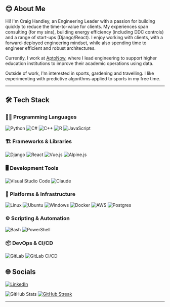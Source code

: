
## 😊 About Me

Hi! I'm Craig Handley, an Engineering Leader with a passion for building quickly to reduce the time-to-value for clients. My experiences span consulting (for my sins), building energy efficiency (including DDC controls) and a range of start-ups (Django/React). I enjoy working with clients, with a forward-deployed engineering mindset, while also spending time to engineer efficient and robust architectures.

Currently, I work at [AptoNow](https://aptonow.com), where I lead engineering to support higher education institutions to improve their academic operations using data.

Outside of work, I'm interested in sports, gardening and travelling. I like experimenting with predictive algorithms applied to sports in my free time.

---

## 🛠️ Tech Stack

### 👨‍💻 Programming Languages

![Python](https://img.shields.io/badge/python-3670A0?style=for-the-badge&logo=python&logoColor=ffdd54)
![C#](https://img.shields.io/badge/c%23-%23239120.svg?style=for-the-badge&logo=csharp&logoColor=white)
![C++](https://img.shields.io/badge/c++-%2300599C.svg?style=for-the-badge&logo=c%2B%2B&logoColor=white)
![R](https://img.shields.io/badge/R-%23276DC3.svg?logo=r&logoColor=white)
![JavaScript](https://img.shields.io/badge/JavaScript-F7DF1E?style=for-the-badge&logo=javascript&logoColor=black)

### 🏗️ Frameworks & Libraries

![Django](https://img.shields.io/badge/Django-%23092E20.svg?logo=django&logoColor=white)
![React](https://img.shields.io/badge/React-%2320232a.svg?logo=react&logoColor=%2361DAFB)
![Vue.js](https://img.shields.io/badge/Vue.js-4FC08D?logo=vuedotjs&logoColor=fff)
![Alpine.js](https://img.shields.io/badge/Alpine.js-8BC0D0?logo=alpinedotjs&logoColor=fff)


### 🖥️ Development Tools

![Visual Studio Code](https://img.shields.io/badge/Visual%20Studio%20Code-0078d7.svg?style=for-the-badge&logo=visual-studio-code&logoColor=white)
![Claude](https://img.shields.io/badge/Claude-D97757?logo=claude&logoColor=fff)

### 🚀 Platforms & Infrastructure

![Linux](https://img.shields.io/badge/Linux-FCC624?style=for-the-badge&logo=linux&logoColor=black)
![Ubuntu](https://img.shields.io/badge/Ubuntu-E95420?logo=ubuntu&logoColor=white)
![Windows](https://img.shields.io/badge/Windows-0078D6?style=for-the-badge&logo=windows&logoColor=white)
![Docker](https://img.shields.io/badge/docker-%230db7ed.svg?style=for-the-badge&logo=docker&logoColor=white)
![AWS](https://img.shields.io/badge/AWS-232F3E?style=flat&logo=amazonwebservices&logoColor=white)
![Postgres](https://img.shields.io/badge/Postgres-%23316192.svg?logo=postgresql&logoColor=white)

### ⚙️ Scripting & Automation

![Bash](https://img.shields.io/badge/bash-%23121011.svg?style=for-the-badge&logo=gnu-bash&logoColor=white)
![PowerShell](https://img.shields.io/badge/PowerShell-235391.svg?style=for-the-badge&logo=powershell&logoColor=white)

### 📦 DevOps & CI/CD

![GitLab](https://img.shields.io/badge/GitLab-white.svg?style=for-the-badge&logo=GitLab&logoColor=FC6D26)
![GitLab CI/CD](https://img.shields.io/badge/GitLab_CI/CD-white.svg?style=for-the-badge&logo=GitLab&logoColor=FC6D26)

## 🌐 Socials

[![LinkedIn](https://img.shields.io/badge/linkedin-%230077B5.svg?style=for-the-badge&logo=linkedin&logoColor=white)](https://linkedin.com/in/cxhandley)

![GitHub Stats](https://github-readme-stats.vercel.app/api?username=cxhandley&theme=transparent&hide_border=false&include_all_commits=true&count_private=true)
[![GitHub Streak](https://streak-stats.demolab.com?user=cxhandley&theme=transparent&border_radius=5&date_format=j%20M%5B%20Y%5D&mode=weekly&hide_longest_streak=true&hide_current_streak=true)](https://git.io/streak-stats)

---
